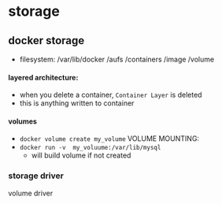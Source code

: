 # storage

## docker storage
- filesystem:
/var/lib/docker
    /aufs
    /containers
    /image
    /volume

#### layered architecture:
- when you delete a container, `Container Layer` is deleted
- this is anything written to container

#### volumes
- `docker volume create my_volume`
VOLUME MOUNTING:
- `docker run -v  my_voluume:/var/lib/mysql`
    - will build volume if not created


### storage driver

volume driver